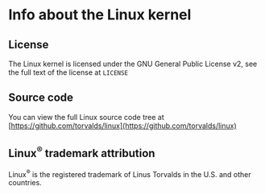 # Info about the Linux kernel
## License
The Linux kernel is licensed under the GNU General Public License v2, see the full text of the license at ``LICENSE``
## Source code
You can view the full Linux source code tree at [https://github.com/torvalds/linux](https://github.com/torvalds/linux)
## Linux<sup>®</sup> trademark attribution
Linux<sup>®</sup> is the registered trademark of Linus Torvalds in the U.S. and other countries.
